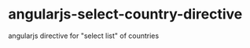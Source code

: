 angularjs-select-country-directive
==================================

angularjs directive for "select list"  of countries
